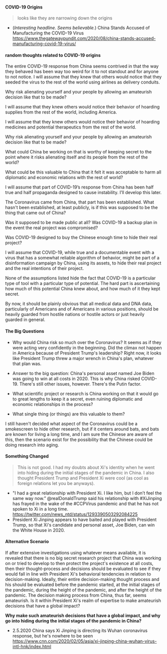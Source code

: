 #### COVID-19 Origins

> looks like they are narrowing down the origins


- (*Interesting headline. Seems believable.*) China Stands Accused of Manufacturing the COVID-19 Virus https://www.thegatewaypundit.com/2020/08/china-stands-accused-manufacturing-covid-19-virus/


#### random thoughts related to COVID-19 origins

The entire COVID-19 response from China seems contrived in that the way they behaved has been way too weird for it to not standout and for anyone to not notice. 
I will assume that they knew that others would notice that they seeded the virus to the rest of the world using airlines as delivery conduits. 

Why risk alienating yourself and your people by allowing an amateurish decision like that to be made?

I will assume that they knew others would notice their behavior of hoarding supplies from the rest of the world, including America.

I will assume that they knew others would notice their behavior of hoarding medicines and potential therapeutics from the rest of the world.

Why risk alienating yourself and your people by allowing an amateurish decision like that to be made?

What could China be working on that is worthy of keeping secret to the point where it risks alienating itself and its people from the rest of the world? 

What could be this valuable to China that it felt it was acceptable to harm all diplomatic and economic relations with the rest of world?

I will assume that part of COVID-19’s response from China has been half true and half propaganda designed to cause instability. I’ll develop this later.

The Coronavirus came from China, that part has been established. What hasn't been established, at least publicly, is if this was supposed to be the thing that came out of China? 

Was it supposed to be made public at all? Was COVID-19 a backup plan in the event the real project was compromised? 

Was COVID-19 designed to buy the Chinese enough time to hide their real project?

I will assume that COVID-19, while true and a documentable event with a virus that has a somewhat reliable algorithm of behavior, might be part of a disinformation campaign by China, using its assets, to hide their real project and the real intentions of their project.

None of the assumptions listed hide the fact that COVID-19 is a particular type of tool with a particular type of potential. The hard part is ascertaining how much of this potential China knew about, and how much of it they kept secret.

By now, it should be plainly obvious that all medical data and DNA data, particularly of Americans and of Americans in various positions, should be heavily guarded from hostile nations or hostile actors or just heavily guarded in general.

#### The Big Questions

- Why would China risk so much over the Coronavirus? It seems as if they were acting very confidently in the beginning. Did the climax not happen in America because of President Trump's leadership? Right now, it looks like President Trump threw a major wrench in China's plan, whatever that plan was.
- Answer to the big question: China's personal asset named Joe Biden was going to win at all costs in 2020. This is why China risked COVID-19. There's still other issues, however. There's the Putin factor. 

- What scientific project or research is China working on that it would go to great lengths to keep it a secret, even ruining diplomatic and economic relationships in the process? 

- What single thing (or things) are this valuable to them?

I still haven't decided what aspect of the Coronavirus could be a smokescreen to hide other research, but if it centers around bats, and bats are known for living a long time, and I am sure the Chinese are aware of this, then the scenario exist for the possibility that the Chinese could be doing research into aging.


#### Something Changed

> This is not good. I had my doubts about Xi's identity when he went into hiding during the initial stages of the pandemic in China. I also thought President Trump and President Xi were cool (as cool as foreign relations let you be anyways).

- "I had a great relationship with President Xi. I like him, but I don’t feel the same way now.” @realDonaldTrump said his relationship with #XiJinping has frayed in the wake of the #CCPVirus pandemic and that he has not spoken to Xi in a long time. https://twitter.com/news_ntd/status/1293390503292084225
- President Xi Jinping appears to have baited and played with President Trump, so that Xi's candidate and personal asset, Joe Biden, can win the White House in 2020. 

#### Alternative Scenario

If after extensive investigations using whatever means available, it is revealed that there is no big secret research project that China was working on or tried to develop to then protect the project's existence at all costs, then their thought-process and decisions should be evaluated to see if they would fall in line with President Xi's behavioral tendencies in relation to decision-making. Ideally, their entire decision-making thought process and his should be evaluated before the pandemic started, at the initial stages of the pandemic, during the height of the pandemic, and after the height of the pandemic. The decision making process from China, thus far, seems amateurish. Is it within President Xi's realm of expertise to make amateurish decisions that have a global impact?

__Why make such amateurish decisions that have a global impact, and why go into hiding during the initial stages of the pandemic in China?__

- 2.5.2020 China says Xi Jinping is directing its Wuhan coronavirus response, but he's nowhere to be seen https://www.cnn.com/2020/02/05/asia/xi-jinping-china-wuhan-virus-intl-hnk/index.html
